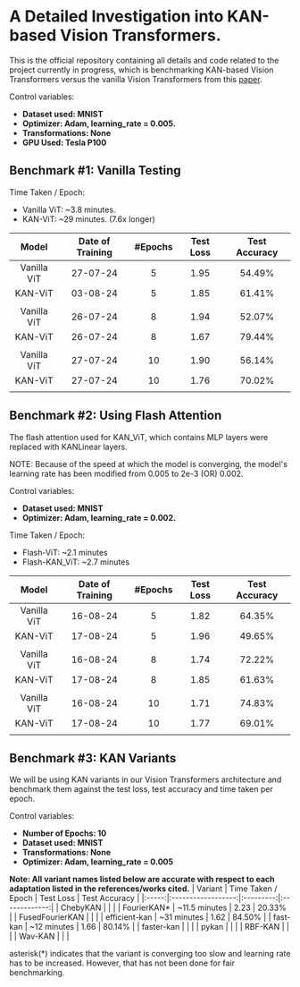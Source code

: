 # A Detailed Investigation into KAN-based Vision Transformers. 

This is the official repository containing all details and code related to the project currently in progress, which is benchmarking KAN-based Vision Transformers versus the vanilla Vision Transformers from this [paper](https://arxiv.org/abs/2010.11929).

Control variables:
- **Dataset used: MNIST**
- **Optimizer: Adam, learning_rate = 0.005.**
- **Transformations: None**
- **GPU Used: Tesla P100**

## Benchmark #1: Vanilla Testing
Time Taken / Epoch: 
- Vanilla ViT: ~3.8 minutes. 
- KAN-ViT: ~29 minutes. (7.6x longer)

| Model | Date of Training | #Epochs | Test Loss | Test Accuracy |
|:-----:|:----------------:|:-------:|:---------:|:-------------:|
| Vanilla ViT | 27-07-24 | 5 | 1.95 | 54.49% |
| KAN-ViT | 03-08-24 | 5 | 1.85 | 61.41% | 
| |
| Vanilla ViT | 26-07-24 | 8 | 1.94 | 52.07% |
| KAN-ViT | 26-07-24 | 8 | 1.67 | 79.44% |
| |
| Vanilla ViT | 27-07-24 | 10 | 1.90 | 56.14% | 
| KAN-ViT | 27-07-24 | 10 | 1.76 | 70.02% |
||

## Benchmark #2: Using Flash Attention
The flash attention used for KAN_ViT, which contains MLP layers were replaced with KANLinear layers.  

NOTE: Because of the speed at which the model is converging, the model's learning rate has been modified from 0.005 to 2e-3 (OR) 0.002. 

Control variables: 
- **Dataset used: MNIST**
- **Optimizer: Adam, learning_rate = 0.002.**

Time Taken / Epoch: 
- Flash-ViT: ~2.1 minutes
- Flash-KAN_ViT: ~2.7 minutes

| Model | Date of Training | #Epochs | Test Loss | Test Accuracy |
|:-----:|:----------------:|:-------:|:---------:|:-------------:|
| Vanilla ViT | 16-08-24 | 5 | 1.82 | 64.35% |
| KAN-ViT | 17-08-24 | 5 | 1.96 | 49.65% | 
| |
| Vanilla ViT | 16-08-24 | 8 | 1.74 | 72.22% |
| KAN-ViT | 17-08-24 | 8 | 1.85 | 61.63% | 
| |
| Vanilla ViT | 16-08-24 | 10 | 1.71 | 74.83% |
| KAN-ViT | 17-08-24 | 10 | 1.77 | 69.01% | 
||

## Benchmark #3: KAN Variants
We will be using KAN variants in our Vision Transformers architecture and benchmark them against the test loss, test
accuracy and time taken per epoch. 

Control variables: 
- **Number of Epochs: 10**
- **Dataset used: MNIST**
- **Transformations: None**
- **Optimizer: Adam, learning_rate = 0.005**

**Note: All variant names listed below are accurate with respect to each adaptation listed in the references/works cited.**
| Variant | Time Taken / Epoch | Test Loss | Test Accuracy |
|:-----:|:------------------:|:---------:|:-------------:|
| ChebyKAN | | |
| FourierKAN* | ~11.5 minutes | 2.23 | 20.33% |
| FusedFourierKAN | | |
| efficient-kan | ~31 minutes | 1.62 | 84.50% |
| fast-kan | ~12 minutes | 1.66 | 80.14% | 
| faster-kan | | |
| pykan | | | 
| RBF-KAN | | | 
| Wav-KAN | | |

asterisk(*) indicates that the variant is converging too slow and learning rate has to be increased. However, that has not been done for fair benchmarking.

